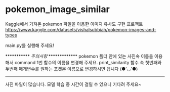 # pokemon_image_similar
Kaggle에서 가져온 pokemon 파일을 이용한 이미지 유사도 구현 프로젝트
https://www.kaggle.com/datasets/vishalsubbiah/pokemon-images-and-types

main.py를 실행해 주세요!

*********** *주의사항* *************
pokemon 폴더 안에 있는 사진속 이름을 이용해서 command 1번 함수의 이름을 변경해 주세요.
print_similarity 함수 속 첫번째와 두번째 매개변수를 원하는 포켓몬 이름으로 변경하시면 됩니다 (●'◡'●)
***********************************

사진 파일이 많습니다. 모델 학습 중 시간이 걸릴 수 있으니 기다려 주세요~
